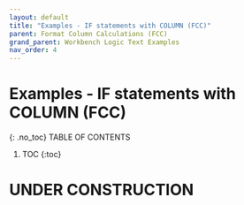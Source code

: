 ```yaml
---
layout: default
title: "Examples - IF statements with COLUMN (FCC)"
parent: Format Column Calculations (FCC)
grand_parent: Workbench Logic Text Examples
nav_order: 4
---
```


# Examples - IF statements with COLUMN (FCC)
{: .no_toc}
TABLE OF CONTENTS 
1. TOC
{:toc}  
 
# UNDER CONSTRUCTION
